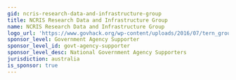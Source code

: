 ```yaml
---
gid: ncris-research-data-and-infrastructure-group
title: NCRIS Research Data and Infrastructure Group
name: NCRIS Research Data and Infrastructure Group
logo_url: 'https://www.govhack.org/wp-content/uploads/2016/07/tern_group.png'
sponsor_level: Government Agency Supporter
sponsor_level_id: govt-agency-supporter
sponsor_level_desc: National Government Agency Supporters
jurisdiction: australia
is_sponsor: true
---
```

